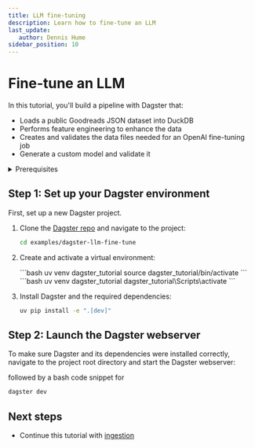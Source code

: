 ```yaml
---
title: LLM fine-tuning
description: Learn how to fine-tune an LLM
last_update:
   author: Dennis Hume
sidebar_position: 10
---
```


# Fine-tune an LLM

In this tutorial, you'll build a pipeline with Dagster that:

- Loads a public Goodreads JSON dataset into DuckDB
- Performs feature engineering to enhance the data
- Creates and validates the data files needed for an OpenAI fine-tuning job
- Generate a custom model and validate it

<details>
  <summary>Prerequisites</summary>

To follow the steps in this guide, you'll need:

- Basic Python knowledge
- Python 3.9+ installed on your system. Refer to the [Installation guide](/getting-started/installation) for information.
- Familiarity with SQL and Python data manipulation libraries, such as [Pandas](https://pandas.pydata.org/).
- Understanding of data pipelines and the extract, transform, and load process (ETL).
</details>


## Step 1: Set up your Dagster environment

First, set up a new Dagster project.

1. Clone the [Dagster repo](https://github.com/dagster-io/dagster) and navigate to the project:

   ```bash
   cd examples/dagster-llm-fine-tune
   ```

2. Create and activate a virtual environment:

   <Tabs>
   <TabItem value="macos" label="MacOS">
   ```bash
   uv venv dagster_tutorial
   source dagster_tutorial/bin/activate
   ```
   </TabItem>
   <TabItem value="windows" label="Windows">
   ```bash
   uv venv dagster_tutorial
   dagster_tutorial\Scripts\activate
   ```
   </TabItem>
   </Tabs>

3. Install Dagster and the required dependencies:

   ```bash
   uv pip install -e ".[dev]"
   ```

## Step 2: Launch the Dagster webserver

To make sure Dagster and its dependencies were installed correctly, navigate to the project root directory and start the Dagster webserver:

followed by a bash code snippet for 

```bash
dagster dev
```

## Next steps

- Continue this tutorial with [ingestion](ingestion)
